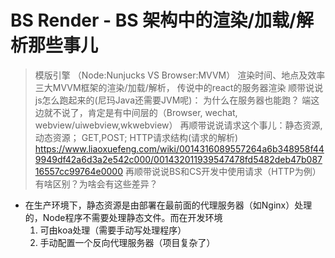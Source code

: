 # BS Render - BS 架构中的渲染/加载/解析那些事儿

> 模版引擎 （Node:Nunjucks VS Browser:MVVM）    渲染时间、地点及效率
> 三大MVVM框架的渲染/加载/解析， 传说中的react的服务器渲染
> 顺带说说js怎么跑起来的(尼玛Java还需要JVM呢)： 为什么在服务器也能跑？ 端这边就不说了，肯定是有中间层的（Browser, wechat, webview/uiwebview,wkwebview）
> 再顺带说说请求这个事儿：静态资源,动态资源； GET,POST; HTTP请求结构(请求的解析) https://www.liaoxuefeng.com/wiki/0014316089557264a6b348958f449949df42a6d3a2e542c000/001432011939547478fd5482deb47b08716557cc99764e0000
> 再顺带说说BS和CS开发中使用请求（HTTP为例）有啥区别？为啥会有这些差异？

* 在生产环境下，静态资源是由部署在最前面的代理服务器（如Nginx）处理的，Node程序不需要处理静态文件。而在开发环境
  1. 可由koa处理（需要手动写处理程序）
  2. 手动配置一个反向代理服务器（项目复杂了）